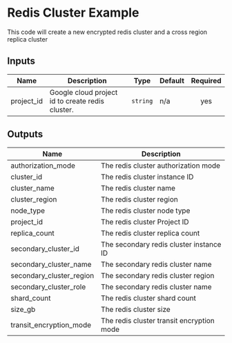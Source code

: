 # Redis Cluster Example

This code will create a new encrypted redis cluster and a cross region replica cluster

<!-- BEGINNING OF PRE-COMMIT-TERRAFORM DOCS HOOK -->
## Inputs

| Name | Description | Type | Default | Required |
|------|-------------|------|---------|:--------:|
| project\_id | Google cloud project id to create redis cluster. | `string` | n/a | yes |

## Outputs

| Name | Description |
|------|-------------|
| authorization\_mode | The redis cluster authorization mode |
| cluster\_id | The redis cluster instance ID |
| cluster\_name | The redis cluster name |
| cluster\_region | The redis cluster region |
| node\_type | The redis cluster node type |
| project\_id | The redis cluster Project ID |
| replica\_count | The redis cluster replica count |
| secondary\_cluster\_id | The secondary redis cluster instance ID |
| secondary\_cluster\_name | The secondary redis cluster name |
| secondary\_cluster\_region | The secondary redis cluster region |
| secondary\_cluster\_role | The secondary redis cluster name |
| shard\_count | The redis cluster shard count |
| size\_gb | The redis cluster size |
| transit\_encryption\_mode | The redis cluster transit encryption mode |

<!-- END OF PRE-COMMIT-TERRAFORM DOCS HOOK -->
